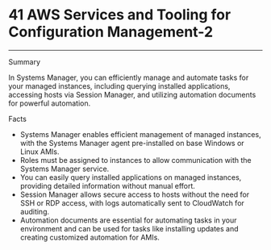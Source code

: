 # 41 AWS Services and Tooling for Configuration Management-2 



---

Summary

In Systems Manager, you can efficiently manage and automate tasks for your managed instances, including querying installed applications, accessing hosts via Session Manager, and utilizing automation documents for powerful automation.

Facts

- Systems Manager enables efficient management of managed instances, with the Systems Manager agent pre-installed on base Windows or Linux AMIs.
- Roles must be assigned to instances to allow communication with the Systems Manager service.
- You can easily query installed applications on managed instances, providing detailed information without manual effort.
- Session Manager allows secure access to hosts without the need for SSH or RDP access, with logs automatically sent to CloudWatch for auditing.
- Automation documents are essential for automating tasks in your environment and can be used for tasks like installing updates and creating customized automation for AMIs.
